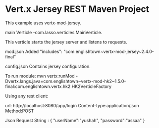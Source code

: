 # Vert.x Jersey REST Maven Project


This example uses vertx-mod-jersey.

main Verticle -com.lasso.verticles.MainVerticle.

This verticle starts the jersey server and listens to requests.

mod.json
    Added "includes": "com.englishtown~vertx-mod-jersey~2.4.0-final"

config.json
    Contains jersey configuration.

To run module:
mvn vertx:runMod -Dvertx.langs.java=com.englishtown~vertx-mod-hk2~1.5.0-final:com.englishtown.vertx.hk2.HK2VerticleFactory

Using any rest client:

url: http://localhost:8080/app/login
Content-type:application/json
Method:POST

Json Request String  :
{
     "userName":"yushah",
     "password":"assaa"
}






